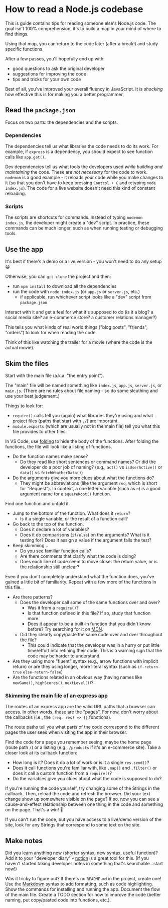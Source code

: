 # How to read a Node.js codebase

This is guide contains tips for reading someone else's Node.js code. The goal isn't 100% comprehension, it's to build a map in your mind of where to find things. 

Using that map, you can return to the code later (after a break!) and study specific functions.

After a few passes, you'll hopefully end up with:

- good questions to ask the original developer
- suggestions for improving the code
- tips and tricks for your own code

Best of all, you've improved your overall fluency in JavaScript. It is *shocking* how effective this is for making you a better programmer.

## Read the `package.json`

Focus on two parts: the dependencies and the scripts.

### Dependencies

The dependencies tell us what libraries the code needs to do its work. For example, if `express` is a dependency, you should expect to see function calls like `app.get()`.

Dev dependencies tell us what tools the developers used *while building and maintaining* the code. These are *not necessary* for the code to work. `nodemon` is a good example - it reloads your code while you make changes to it (so that you don't have to keep pressing `Control + C` and retyping `node index.js`). The code for a live website doesn't need this kind of constant reloading.

### Scripts

The scripts are shortcuts for commands. Instead of typing `nodemon index.js`, the developer might create a "dev" script. In practice, these commands can be much longer, such as when running testing or debugging tools.


## Use the app

It's best if there's a demo or a live version - you won't need to do any setup :grin:

Otherwise, you can `git clone` the project and then:

- run `npm install` to download all the dependencies
- run the code with `node index.js` (or `app.js` or `server.js`, etc.)
    - if applicable, run whichever script looks like a "dev" script from `package.json`

Interact with it and get a feel for what it's supposed to do (is it a blog? a social media site? an e-commerce store? a customer relations manager?)

This tells you what kinds of real world things ("blog posts", "friends", "orders") to look for when reading the code.

Think of this like watching the trailer for a movie (where the code is the actual movie).

## Skim the files

Start with the main file (a.k.a. "the entry point").

The "main" file will be named something like `index.js`, `app.js`, `server.js`, or `main.js`. (There are no rules about file naming - so do some sleuthing and use your best judgement.) 

Things to look for:

- `require()` calls tell you (again) what libraries they're using and what project files (paths that start with `./`) are important.
- `module.exports` (which are usually not in the main file) tell you what this file provides to other files.

In VS Code, use [folding](https://code.visualstudio.com/docs/editor/codebasics#_folding) to hide the body of the functions. After folding the functions, the file will look like a listing of functions.

- Do the function names make sense? 
    - Do they read like short sentences or command names? Or did the developer do a poor job of naming? (e.g., `act()` vs `isUserActive()` or `data()` vs `fetchWeatherData()`)
- Do the arguments give you more clues about what the functions do?
    - They might be abbreviations (like the argument `req`, which is short for "Request"). In context, a one letter variable (such as `n`) is a good argument name for a `squareRoot()` function.

Find one function and unfold it. 

- Jump to the bottom of the function. What does it `return`? 
    - Is it a single variable, or the result of a function call?
- Go back to the top of the function.
    - Does it declare a lot of variables?
    - Does it do comparisons (`if/else`) on the arguments? What is it testing for? Does it assign a value if the argument fails the test?
- Keep skimming...
    - Do you see familiar function calls?
    - Are there comments that clarify what the code is doing?
    - Does each line of code seem to move closer the return value, or is the relationship still unclear?

Even if you don't completely understand what the function does, you've gained a little bit of familiarity. Repeat with a few more of the functions in this file.

- Are there patterns?
    - Does the developer call some of the same functions over and over?
        - Was it from a `require()`?
        - Is that function defined in this file? If so, study that function more.
        - Does it appear to be a built-in function that you didn't know before? Try searching for it on [MDN](https://developer.mozilla.org/en-US/).
    - Did they clearly copy/paste the same code over and over throughout the file?
        - This could indicate that the developer was in a hurry or put little time/effort into refining their code. This is a warning sign that the code may be harder to understand.
- Are they using more "fluent" syntax (e.g., arrow functions with implicit return) or are they using longer, more literal syntax (such as `if-return-true` `else-return-false`)
- Are the functions related in an obvious way (having names like `newGame()`, `highScores()`, `nextLevel()`)?  

### Skimming the main file of an express app

The routes of an express app are the valid URL paths that a browser can access. In other words, these are the "pages". For now, don't worry about the callbacks (i.e., the `(req, res) => {}` functions).

The route paths tell you what parts of the code correspond to the different pages the user sees when visiting the app in their browser. 

Find the code for a page you remember seeing, maybe the home page (route path `/`) or a listing (e.g., `/products` if it's an e-commerce site). Take a closer look at its callback function:

- How long is it? Does it do a lot of work or is it a single `res.send()`?
- Does it call functions you're familiar with, like `.map()` and `.filter()` or does it call a custom function from a `require()`?
- Do the variables give you clues about what the code is supposed to do?

If you're running the code yourself, try changing some of the Strings in the callback. Then, reload the code and refresh the browser. Did your text change show up somewhere visible on the page? If so, now you can see a cause-and-effect relationship between one thing in the code and something on the page. That's a win! :tada:

If you can't run the code, but you have access to a live/demo version of the site, look for any Strings that correspond to some text on the site.

## Make notes

Did you learn anything new (shorter syntax, new syntax, useful function)? Add it to your "developer diary" - [notion](https://www.notion.so/) is a great tool for this. (If you haven't started taking developer notes in something that's searchable...start now!)

Was it tricky to figure out? If there's no `README.md` in the project, create one! Use the [Markdown](https://guides.github.com/features/mastering-markdown/) syntax to add formatting, such as code highlighting. Show the commands for installing and running the app. Document the flow of the main file. Create a TODO section for how to improve the code (better naming, put copy/pasted code into functions, etc.).


